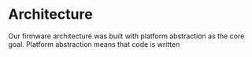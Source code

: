 # Architecture

Our firmware architecture was built with platform abstraction as the core goal. Platform abstraction means that code is written 
